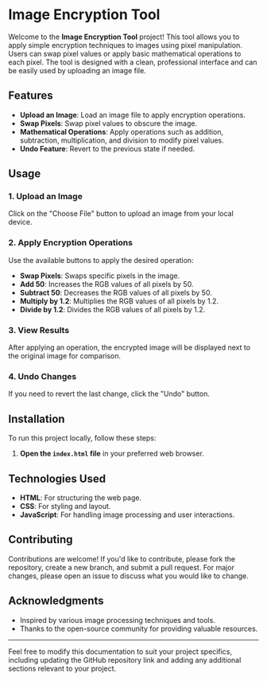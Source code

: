 # Image Encryption Tool

Welcome to the **Image Encryption Tool** project! This tool allows you to apply simple encryption techniques to images using pixel manipulation. Users can swap pixel values or apply basic mathematical operations to each pixel. The tool is designed with a clean, professional interface and can be easily used by uploading an image file.

## Features

- **Upload an Image**: Load an image file to apply encryption operations.
- **Swap Pixels**: Swap pixel values to obscure the image.
- **Mathematical Operations**: Apply operations such as addition, subtraction, multiplication, and division to modify pixel values.
- **Undo Feature**: Revert to the previous state if needed.

## Usage

### 1. Upload an Image
Click on the "Choose File" button to upload an image from your local device.

### 2. Apply Encryption Operations
Use the available buttons to apply the desired operation:
- **Swap Pixels**: Swaps specific pixels in the image.
- **Add 50**: Increases the RGB values of all pixels by 50.
- **Subtract 50**: Decreases the RGB values of all pixels by 50.
- **Multiply by 1.2**: Multiplies the RGB values of all pixels by 1.2.
- **Divide by 1.2**: Divides the RGB values of all pixels by 1.2.

### 3. View Results
After applying an operation, the encrypted image will be displayed next to the original image for comparison.

### 4. Undo Changes
If you need to revert the last change, click the "Undo" button.

## Installation

To run this project locally, follow these steps:

1. **Open the `index.html` file** in your preferred web browser.

## Technologies Used

- **HTML**: For structuring the web page.
- **CSS**: For styling and layout.
- **JavaScript**: For handling image processing and user interactions.

## Contributing

Contributions are welcome! If you'd like to contribute, please fork the repository, create a new branch, and submit a pull request. For major changes, please open an issue to discuss what you would like to change.



## Acknowledgments

- Inspired by various image processing techniques and tools.
- Thanks to the open-source community for providing valuable resources.

---

Feel free to modify this documentation to suit your project specifics, including updating the GitHub repository link and adding any additional sections relevant to your project.
